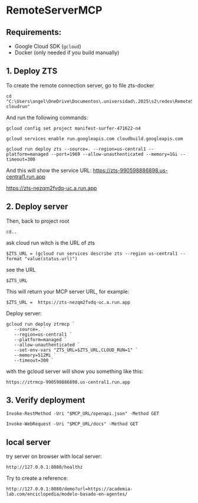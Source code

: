 # RemoteServerMCP

## Requirements: 
- Google Cloud SDK (`gcloud`)
- Docker (only needed if you build manually)

## 1. Deploy ZTS
To create the remote connection server, go to file zts-docker 

```
cd "C:\Users\angel\OneDrive\Documentos\.universidad\.2025\s2\redes\RemoteServerMCP\zts-cloudrun"
```

And run the following commands:
```
gcloud config set project manifest-surfer-471622-n4
```

```
gcloud services enable run.googleapis.com cloudbuild.googleapis.com
```

```
gcloud run deploy zts --source=. --region=us-central1 --platform=managed --port=1969 --allow-unauthenticated --memory=1Gi --timeout=300
```

And this will show the service URL: https://zts-990598886898.us-central1.run.app

https://zts-nezqm2fvdq-uc.a.run.app

## 2. Deploy server
Then, back to project root

```
cd.. 
```

ask cloud run witch is the URL of zts

```
$ZTS_URL = (gcloud run services describe zts --region us-central1 --format "value(status.url)")
```

see the URL
```
$ZTS_URL
```

This will return your MCP server URL, for example:
```
$ZTS_URL =  https://zts-nezqm2fvdq-uc.a.run.app
```

Deploy server:
```
gcloud run deploy ztrmcp `
   --source=. `
   --region=us-central1 `
   --platform=managed `
   --allow-unauthenticated `
   --set-env-vars "ZTS_URL=$ZTS_URL,CLOUD_RUN=1" `
   --memory=512Mi `
   --timeout=300 `
```



with the gcloud server will show you something like this:
```
https://ztrmcp-990598886898.us-central1.run.app
```

## 3. Verify deployment
```
Invoke-RestMethod -Uri "$MCP_URL/openapi.json" -Method GET 
```

```
Invoke-WebRequest -Uri "$MCP_URL/docs" -Method GET
```


## local server
try server on browser with local server:
```
http://127.0.0.1:8080/healthz
```

Try to create a reference:
```
http://127.0.0.1:8080/demo?url=https://academia-lab.com/enciclopedia/modelo-basado-en-agentes/
```

